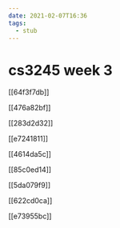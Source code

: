 ```yaml
---
date: 2021-02-07T16:36
tags: 
  - stub
---
```


# cs3245 week 3

[[64f3f7db]]

[[476a82bf]]

[[283d2d32]]

[[e7241811]]

[[4614da5c]]

[[85c0ed14]]

[[5da079f9]]

[[622cd0ca]]

[[e73955bc]]

